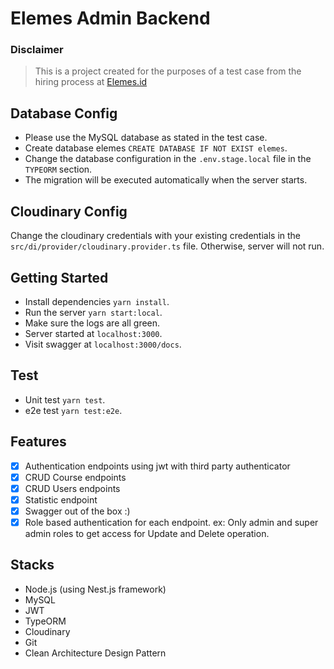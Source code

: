 # Elemes Admin Backend

### Disclaimer

> This is a project created for the purposes of a test case from the hiring process at [Elemes.id](https://elemes.id)

## Database Config

- Please use the MySQL database as stated in the test case.
- Create database elemes ```CREATE DATABASE IF NOT EXIST elemes```.
- Change the database configuration in the ```.env.stage.local``` file in the ```TYPEORM``` section.
- The migration will be executed automatically when the server starts.

## Cloudinary Config

Change the cloudinary credentials with your existing credentials in the ```src/di/provider/cloudinary.provider.ts``` file. Otherwise, server will not run.

## Getting Started

- Install dependencies ```yarn install```.
- Run the server ```yarn start:local```.
- Make sure the logs are all green.
- Server started at ```localhost:3000```.
- Visit swagger at ```localhost:3000/docs```.

## Test

- Unit test ```yarn test```.
- e2e test ```yarn test:e2e```.

## Features

- [x] Authentication endpoints using jwt with third party authenticator
- [x] CRUD Course endpoints
- [x] CRUD Users endpoints
- [x] Statistic endpoint
- [x] Swagger out of the box :)
- [x] Role based authentication for each endpoint. ex: Only admin and super admin roles to get access for Update and Delete operation.

## Stacks

- Node.js (using Nest.js framework)
- MySQL
- JWT
- TypeORM
- Cloudinary
- Git
- Clean Architecture Design Pattern
